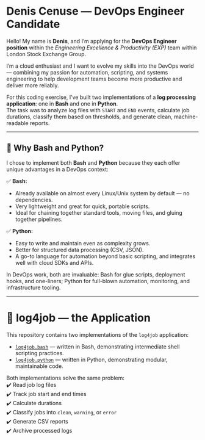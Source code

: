 # Denis Cenuse — DevOps Engineer Candidate

Hello! My name is **Denis**, and I’m applying for the **DevOps Engineer position** within the *Engineering Excellence & Productivity (EXP)* team within London Stock Exchange Group.

I’m a cloud enthusiast and I want to evolve my skills into the DevOps world — combining my passion for automation, scripting, and systems engineering to help development teams become more productive and deliver more reliably.  

For this coding exercise, I’ve built two implementations of a **log processing application**: one in **Bash** and one in **Python**.  
The task was to analyze log files with `START` and `END` events, calculate job durations, classify them based on thresholds, and generate clean, machine-readable reports.  

---

## 📝 Why Bash and Python?

I chose to implement both **Bash** and **Python** because they each offer unique advantages in a DevOps context:

✅ **Bash:**
- Already available on almost every Linux/Unix system by default — no dependencies.
- Very lightweight and great for quick, portable scripts.
- Ideal for chaining together standard tools, moving files, and gluing together pipelines.

✅ **Python:**
- Easy to write and maintain even as complexity grows.
- Better for structured data processing (CSV, JSON).
- A go-to language for automation beyond basic scripting, and integrates well with cloud SDKs and APIs.

In DevOps work, both are invaluable: Bash for glue scripts, deployment hooks, and one-liners; Python for full-blown automation, monitoring, and infrastructure tooling.

---

# 📂 log4job — the Application

This repository contains two implementations of the `log4job` application:

- [`log4job.bash`](./log4job.bash) — written in Bash, demonstrating intermediate shell scripting practices.
- [`log4job.python`](./log4job.python) — written in Python, demonstrating modular, maintainable code.

Both implementations solve the same problem:  
✔️ Read job log files  
✔️ Track job start and end times  
✔️ Calculate durations  
✔️ Classify jobs into `clean`, `warning`, or `error`  
✔️ Generate CSV reports  
✔️ Archive processed logs
